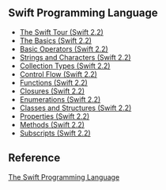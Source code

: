 Swift Programming Language
----------------

* [The Swift Tour (Swift 2.2)](https://github.com/rocooshiang/LearningSwiftRecord/blob/master/Swift-Programming-Language/docs/The-Swift-Tour.md)
* [The Basics (Swift 2.2)](https://github.com/rocooshiang/LearningSwiftRecord/blob/master/Swift-Programming-Language/docs/The-Basics.md)
* [Basic Operators (Swift 2.2)](https://github.com/rocooshiang/LearningSwiftRecord/blob/master/Swift-Programming-Language/docs/Basic-Operators.md)
* [Strings and Characters (Swift 2.2)](https://github.com/rocooshiang/LearningSwiftRecord/blob/master/Swift-Programming-Language/docs/Strings-and-Characters.md)
* [Collection Types (Swift 2.2)](https://github.com/rocooshiang/LearningSwiftRecord/blob/master/Swift-Programming-Language/docs/Collection-Types.md)
* [Control Flow (Swift 2.2)](https://github.com/rocooshiang/LearningSwiftRecord/blob/master/Swift-Programming-Language/docs/Control-Flow.md)
* [Functions (Swift 2.2)](https://github.com/rocooshiang/LearningSwiftRecord/blob/master/Swift-Programming-Language/docs/Functions.md)
* [Closures (Swift 2.2)](https://github.com/rocooshiang/LearningSwiftRecord/blob/master/Swift-Programming-Language/docs/Closures.md)
* [Enumerations (Swift 2.2)](https://github.com/rocooshiang/LearningSwiftRecord/blob/master/Swift-Programming-Language/docs/Enumerations.md)
* [Classes and Structures (Swift 2.2)](https://github.com/rocooshiang/LearningSwiftRecord/blob/master/Swift-Programming-Language/docs/Classes-and-Structures.md)
* [Properties (Swift 2.2)](https://github.com/rocooshiang/LearningSwiftRecord/blob/master/Swift-Programming-Language/docs/Properties.md)
* [Methods (Swift 2.2)](https://github.com/rocooshiang/LearningSwiftRecord/blob/master/Swift-Programming-Language/docs/Methods.md)
* [Subscripts (Swift 2.2)](https://github.com/rocooshiang/LearningSwiftRecord/blob/master/Swift-Programming-Language/docs/Subscripts.md)



Reference
----------
[The Swift Programming Language](https://developer.apple.com/library/ios/documentation/Swift/Conceptual/Swift_Programming_Language/index.html#//apple_ref/doc/uid/TP40014097-CH3-ID0)

